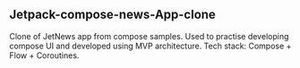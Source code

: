 ## Jetpack-compose-news-App-clone
Clone of JetNews app from compose samples. 
Used to practise developing compose UI and developed using MVP architecture.
Tech stack: Compose + Flow + Coroutines.
